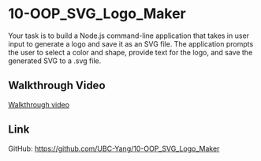 # 10-OOP_SVG_Logo_Maker

Your task is to build a Node.js command-line application that takes in user input to generate a logo and save it as an SVG file. The application prompts the user to select a color and shape, provide text for the logo, and save the generated SVG to a .svg file.

## Walkthrough Video
[Walkthrough video](https://drive.google.com/file/d/1tlQSBjNy0SKF3DiGNMZQf8V_ShDg9cbw/preview)

## Link
GitHub: https://github.com/UBC-Yang/10-OOP_SVG_Logo_Maker
